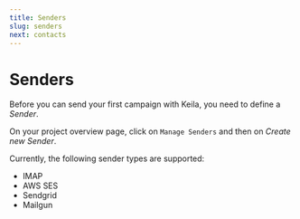 ```yaml
---
title: Senders
slug: senders
next: contacts
---
```


# Senders

Before you can send your first campaign with Keila, you need to define a *Sender*.

On your project overview page, click on `Manage Senders` and then on *Create new Sender*.

<docs-image src="docs/sender.png" alt="Screenshot of the sender form in Keila"></docs-image>

Currently, the following sender types are supported:

- IMAP
- AWS SES
- Sendgrid
- Mailgun